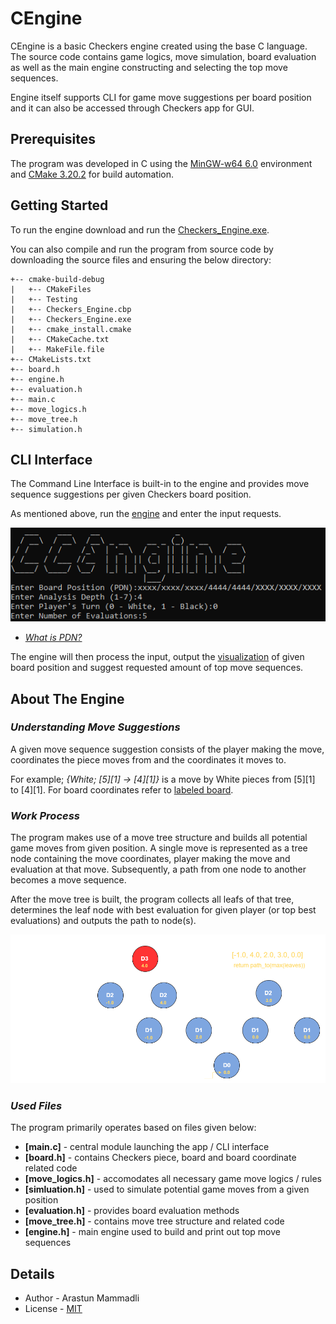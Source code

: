 # CEngine
CEngine is a basic Checkers engine created using the base C language. 
The source code contains game logics, move simulation, board evaluation 
as well as the main engine constructing and selecting the top move sequences.

Engine itself supports CLI for game move suggestions per board position 
and it can also be accessed through Checkers app for GUI.


## Prerequisites
The program was developed in C using the [MinGW-w64 6.0](https://www.mingw-w64.org/) 
environment and [CMake 3.20.2](https://discourse.cmake.org/t/cmake-3-20-2-available-for-download/3237) 
for build automation.


## Getting Started
To run the engine download and run the [Checkers_Engine.exe](cmake-build-debug/Checkers_Engine.exe).

You can also compile and run the program from source code by
downloading the source files and ensuring the below directory:
```
+-- cmake-build-debug
|   +-- CMakeFiles
|   +-- Testing
|   +-- Checkers_Engine.cbp
|   +-- Checkers_Engine.exe
|   +-- cmake_install.cmake
|   +-- CMakeCache.txt
|   +-- MakeFile.file
+-- CMakeLists.txt
+-- board.h
+-- engine.h
+-- evaluation.h
+-- main.c
+-- move_logics.h
+-- move_tree.h
+-- simulation.h
```


## CLI Interface
The Command Line Interface is built-in to the engine and provides 
move sequence suggestions per given Checkers board position.

As mentioned above, run the [engine](cmake-build-debug/Checkers_Engine.exe) and enter the input requests.
<p> <img src="demo/CLI_input_example.PNG"></img> </p>

- [*What is PDN?*](https://github.com/ArastunM/Checkers/blob/main/PDN_Specification.pdf)


The engine will then process the input, output the [visualization](demo/CLI_all.PNG) of
given board position and suggest requested amount of top move sequences.


## About The Engine
### *Understanding Move Suggestions*
A given move sequence suggestion consists of the player making the move,
coordinates the piece moves from and the coordinates it moves to.

For example; *{White; [5][1] -> [4][1]}* is a move
by White pieces from [5][1] to [4][1]. For board coordinates
refer to [labeled board](images/labeled_board.png).

### *Work Process*
The program makes use of a move tree structure and builds all potential game
moves from given position. A single move is represented as a tree node containing
the move coordinates, player making the move and evaluation at that move. Subsequently, a
path from one node to another becomes a move sequence.

After the move tree is built, the program collects all leafs of that tree, determines the
leaf node with best evaluation for given player (or top best evaluations) and outputs the
path to node(s).
<p> <img src="images/simulation process.png"></img> </p>

### *Used Files*
The program primarily operates based on files given below:
- **[main.c]** - central module launching the app / CLI interface
- **[board.h]** - contains Checkers piece, board and board coordinate related code
- **[move_logics.h]** - accomodates all necessary game move logics / rules
- **[simluation.h]** - used to simulate potential game moves from a given position
- **[evaluation.h]** - provides board evaluation methods
- **[move_tree.h]** - contains move tree structure and related code 
- **[engine.h]** - main engine used to build and print out top move sequences


## Details
- Author - Arastun Mammadli
- License - [MIT](LICENSE)
